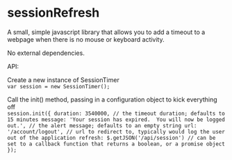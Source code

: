 sessionRefresh
==============

A small, simple javascript library that allows you to add a timeout to a webpage when there is no mouse or keyboard activity.  
  
No external dependencies.

API:  

Create a new instance of SessionTimer  
`var session = new SessionTimer();`

Call the init() method, passing in a configuration object to kick everything off  
`session.init({
  duration: 3540000, // the timeout duration; defaults to 15 minutes
  message: 'Your session has expired.  You will now be logged out.', // the alert message; defaults to an empty string
  url: '/account/logout', // url to redirect to, typically would log the user out of the application
  refresh: $.getJSON('/api/session') // can be set to a callback function that returns a boolean, or a promise object
});`
